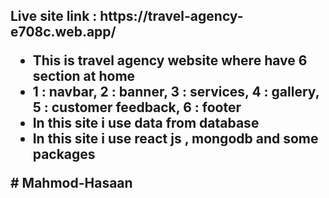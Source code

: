 <h2>Live site link : https://travel-agency-e708c.web.app/
<ul>
<li>This is travel agency website where have 6 section at home</li>
<li>1 : navbar, 2 : banner, 3 : services, 4 : gallery, 5 : customer feedback, 6 : footer</li>
<li>In this site i use data from database</li>
<li>In this site i use react js , mongodb and some packages</li>
</ul># Mahmod-Hasaan


